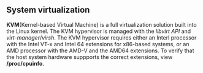 ## System virtualization
**KVM**(Kernel-based Virtual Machine) is a full virtualization solution built into the Linux kernel. The KVM hypervisor is managed with the *libvirt API* and *virt-manager*/*virsh*. The KVM hypervisor requires either an Interl processor with the Intel VT-x and Intel 64 extensions for x86-based systems, or an AMD processor with the AMD-V and the AMD64 extensions. To verify that the host system hardware suppports the correct extensions, view **/proc/cpuinfo**.
